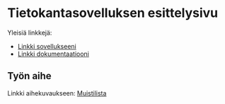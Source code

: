# Tietokantasovelluksen esittelysivu

Yleisiä linkkejä:

* [Linkki sovellukseeni](http://thtbjork.users.cs.helsinki.fi/tsoha/)
* [Linkki dokumentaatiooni](https://www.github.com/Tsoha-Bootstrap/doc/dokumentaatio.pdf)

## Työn aihe

Linkki aihekuvaukseen: [Muistilista](http://advancedkittenry.github.io/suunnittelu_ja_tyoymparisto/aiheet/Muistilista.html) 

